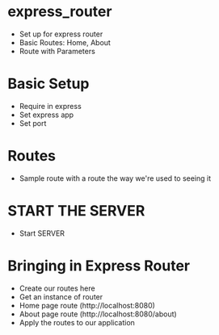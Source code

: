 # express_router

* Set up for express router
* Basic Routes: Home, About
* Route with Parameters

# Basic Setup
* Require in express
* Set express app
* Set port

# Routes
* Sample route with a route the way we're used to seeing it

# START THE SERVER
* Start SERVER

# Bringing in Express Router
* Create our routes here
* Get an instance of router
* Home page route (http://localhost:8080)
* About page route (http://localhost:8080/about)
* Apply the routes to our application
